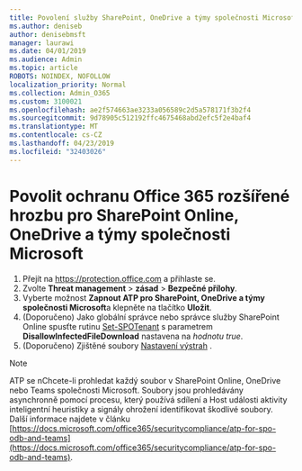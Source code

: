 ```yaml
---
title: Povolení služby SharePoint, OneDrive a týmy společnosti Microsoft Office 365 ATP
ms.author: deniseb
author: denisebmsft
manager: laurawi
ms.date: 04/01/2019
ms.audience: Admin
ms.topic: article
ROBOTS: NOINDEX, NOFOLLOW
localization_priority: Normal
ms.collection: Admin_O365
ms.custom: 3100021
ms.openlocfilehash: ae2f574663ae3233a056589c2d5a578171f3b2f4
ms.sourcegitcommit: 9d78905c512192ffc4675468abd2efc5f2e4baf4
ms.translationtype: MT
ms.contentlocale: cs-CZ
ms.lasthandoff: 04/23/2019
ms.locfileid: "32403026"
---
```

# <a name="enable-office-365-advanced-threat-protection-for-sharepoint-online-onedrive-and-microsoft-teams"></a>Povolit ochranu Office 365 rozšířené hrozbu pro SharePoint Online, OneDrive a týmy společnosti Microsoft

1. Přejít na https://protection.office.com a přihlaste se.
2. Zvolte **Threat management** > **zásad** > **Bezpečné přílohy**.
3. Vyberte možnost **Zapnout ATP pro SharePoint, OneDrive a týmy společnosti Microsoft**a klepněte na tlačítko **Uložit**.
4. (Doporučeno) Jako globální správce nebo správce služby SharePoint Online spusťte rutinu [Set-SPOTenant](https://docs.microsoft.com/powershell/module/sharepoint-online/Set-SPOTenant?view=sharepoint-ps) s parametrem **DisallowInfectedFileDownload** nastavena na *hodnotu true*.
5. (Doporučeno) Zjištěné soubory [Nastavení výstrah](https://docs.microsoft.com/office365/securitycompliance/turn-on-atp-for-spo-odb-and-teams#set-up-alerts-for-detected-files) .

> [!NOTE]
> ATP se nChcete-li prohledat každý soubor v SharePoint Online, OneDrive nebo Teams společnosti Microsoft. Soubory jsou prohledávány asynchronně pomocí procesu, který používá sdílení a Host události aktivity inteligentní heuristiky a signály ohrožení identifikovat škodlivé soubory. Další informace najdete v článku [https://docs.microsoft.com/office365/securitycompliance/atp-for-spo-odb-and-teams](https://docs.microsoft.com/office365/securitycompliance/atp-for-spo-odb-and-teams).